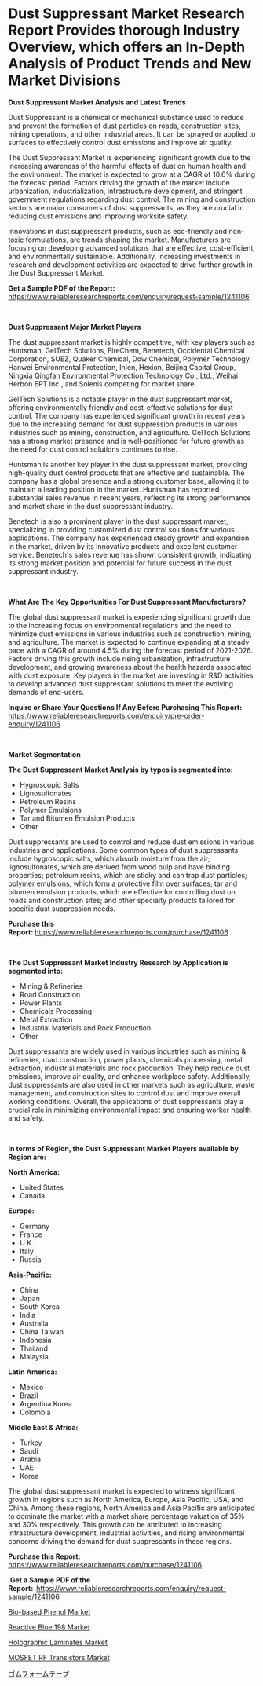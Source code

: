 <p><h1>Dust Suppressant Market Research Report Provides thorough Industry Overview, which offers an In-Depth Analysis of Product Trends and New Market Divisions</h1></p><p><strong>Dust Suppressant Market Analysis and Latest Trends</strong></p>
<p><p>Dust Suppressant is a chemical or mechanical substance used to reduce and prevent the formation of dust particles on roads, construction sites, mining operations, and other industrial areas. It can be sprayed or applied to surfaces to effectively control dust emissions and improve air quality.</p><p>The Dust Suppressant Market is experiencing significant growth due to the increasing awareness of the harmful effects of dust on human health and the environment. The market is expected to grow at a CAGR of 10.6% during the forecast period. Factors driving the growth of the market include urbanization, industrialization, infrastructure development, and stringent government regulations regarding dust control. The mining and construction sectors are major consumers of dust suppressants, as they are crucial in reducing dust emissions and improving worksite safety.</p><p>Innovations in dust suppressant products, such as eco-friendly and non-toxic formulations, are trends shaping the market. Manufacturers are focusing on developing advanced solutions that are effective, cost-efficient, and environmentally sustainable. Additionally, increasing investments in research and development activities are expected to drive further growth in the Dust Suppressant Market.</p></p>
<p><strong>Get a Sample PDF of the Report:&nbsp;</strong> <a href="https://www.reliableresearchreports.com/enquiry/request-sample/1241106">https://www.reliableresearchreports.com/enquiry/request-sample/1241106</a></p>
<p>&nbsp;</p>
<p><strong>Dust Suppressant Major Market Players</strong></p>
<p><p>The dust suppressant market is highly competitive, with key players such as Huntsman, GelTech Solutions, FireChem, Benetech, Occidental Chemical Corporation, SUEZ, Quaker Chemical, Dow Chemical, Polymer Technology, Hanwei Environmental Protection, Inlen, Hexion, Beijing Capital Group, Ningxia Qingfan Environmental Protection Technology Co., Ltd., Weihai Herbon EPT Inc., and Solenis competing for market share.</p><p>GelTech Solutions is a notable player in the dust suppressant market, offering environmentally friendly and cost-effective solutions for dust control. The company has experienced significant growth in recent years due to the increasing demand for dust suppression products in various industries such as mining, construction, and agriculture. GelTech Solutions has a strong market presence and is well-positioned for future growth as the need for dust control solutions continues to rise.</p><p>Huntsman is another key player in the dust suppressant market, providing high-quality dust control products that are effective and sustainable. The company has a global presence and a strong customer base, allowing it to maintain a leading position in the market. Huntsman has reported substantial sales revenue in recent years, reflecting its strong performance and market share in the dust suppressant industry.</p><p>Benetech is also a prominent player in the dust suppressant market, specializing in providing customized dust control solutions for various applications. The company has experienced steady growth and expansion in the market, driven by its innovative products and excellent customer service. Benetech's sales revenue has shown consistent growth, indicating its strong market position and potential for future success in the dust suppressant industry.</p></p>
<p>&nbsp;</p>
<p><strong>What Are The Key Opportunities For Dust Suppressant Manufacturers?</strong></p>
<p><p>The global dust suppressant market is experiencing significant growth due to the increasing focus on environmental regulations and the need to minimize dust emissions in various industries such as construction, mining, and agriculture. The market is expected to continue expanding at a steady pace with a CAGR of around 4.5% during the forecast period of 2021-2026. Factors driving this growth include rising urbanization, infrastructure development, and growing awareness about the health hazards associated with dust exposure. Key players in the market are investing in R&D activities to develop advanced dust suppressant solutions to meet the evolving demands of end-users.</p></p>
<p><strong>Inquire or Share Your Questions If Any Before Purchasing This Report:</strong> <a href="https://www.reliableresearchreports.com/enquiry/pre-order-enquiry/1241106">https://www.reliableresearchreports.com/enquiry/pre-order-enquiry/1241106</a></p>
<p>&nbsp;</p>
<p><strong>Market Segmentation</strong></p>
<p><strong>The Dust Suppressant Market Analysis by types is segmented into:</strong></p>
<p><ul><li>Hygroscopic Salts</li><li>Lignosulfonates</li><li>Petroleum Resins</li><li>Polymer Emulsions</li><li>Tar and Bitumen Emulsion Products</li><li>Other</li></ul></p>
<p><p>Dust suppressants are used to control and reduce dust emissions in various industries and applications. Some common types of dust suppressants include hygroscopic salts, which absorb moisture from the air; lignosulfonates, which are derived from wood pulp and have binding properties; petroleum resins, which are sticky and can trap dust particles; polymer emulsions, which form a protective film over surfaces; tar and bitumen emulsion products, which are effective for controlling dust on roads and construction sites; and other specialty products tailored for specific dust suppression needs.</p></p>
<p><strong>Purchase this Report:&nbsp;</strong><a href="https://www.reliableresearchreports.com/purchase/1241106">https://www.reliableresearchreports.com/purchase/1241106</a></p>
<p>&nbsp;</p>
<p><strong>The Dust Suppressant Market Industry Research by Application is segmented into:</strong></p>
<p><ul><li>Mining & Refineries</li><li>Road Construction</li><li>Power Plants</li><li>Chemicals Processing</li><li>Metal Extraction</li><li>Industrial Materials and Rock Production</li><li>Other</li></ul></p>
<p><p>Dust suppressants are widely used in various industries such as mining & refineries, road construction, power plants, chemicals processing, metal extraction, industrial materials and rock production. They help reduce dust emissions, improve air quality, and enhance workplace safety. Additionally, dust suppressants are also used in other markets such as agriculture, waste management, and construction sites to control dust and improve overall working conditions. Overall, the applications of dust suppressants play a crucial role in minimizing environmental impact and ensuring worker health and safety.</p></p>
<p>&nbsp;</p>
<p><strong>In terms of Region, the Dust Suppressant Market Players available by Region are:</strong></p>
<p>
    <p> <strong> North America: </strong>
        <ul>
            <li>United States</li>
            <li>Canada</li>
        </ul>
        </p> 
    <p> <strong> Europe: </strong>
        <ul>
            <li>Germany</li>
            <li>France</li>
            <li>U.K.</li>
            <li>Italy</li>
            <li>Russia</li>
        </ul>
        </p> 
    <p> <strong> Asia-Pacific: </strong>
        <ul>
            <li>China</li>
            <li>Japan</li>
            <li>South Korea</li>
            <li>India</li>
            <li>Australia</li>
            <li>China Taiwan</li>
            <li>Indonesia</li>
            <li>Thailand</li>
            <li>Malaysia</li>
        </ul>
        </p> 
    <p> <strong> Latin America: </strong>
        <ul>
            <li>Mexico</li>
            <li>Brazil</li>
            <li>Argentina Korea</li>
            <li>Colombia</li>
        </ul>
        </p> 
    <p> <strong> Middle East & Africa: </strong>
        <ul>
            <li>Turkey</li>
            <li>Saudi</li>
            <li>Arabia</li>
            <li>UAE</li>
            <li>Korea</li>
        </ul>
    </p>
    </p>
<p><p>The global dust suppressant market is expected to witness significant growth in regions such as North America, Europe, Asia Pacific, USA, and China. Among these regions, North America and Asia Pacific are anticipated to dominate the market with a market share percentage valuation of 35% and 30% respectively. This growth can be attributed to increasing infrastructure development, industrial activities, and rising environmental concerns driving the demand for dust suppressants in these regions.</p></p>
<p><strong>Purchase this Report: </strong><a href="https://www.reliableresearchreports.com/purchase/1241106">https://www.reliableresearchreports.com/purchase/1241106</a></p>
<p>&nbsp;<strong>Get a Sample PDF of the Report:&nbsp;&nbsp;</strong><a href="https://www.reliableresearchreports.com/enquiry/request-sample/1241106">https://www.reliableresearchreports.com/enquiry/request-sample/1241106</a></p>
<p><strong></strong></p>
<p><p><a href="https://issuu.com/reportprime-2/docs/bio-based-phenol-market-size-2030.pptx">Bio-based Phenol Market</a></p><p><a href="https://github.com/joannagoyvaerts/Market-Research-Report-List-1/blob/main/reactive-blue-198-market.md">Reactive Blue 198 Market</a></p><p><a href="https://github.com/lubmix/Market-Research-Report-List-1/blob/main/holographic-laminates-market.md">Holographic Laminates Market</a></p><p><a href="https://issuu.com/reportprime-2/docs/mosfet-rf-transistors-market-size-2030.pptx">MOSFET RF Transistors Market</a></p><p><a href="https://github.com/lrlmopnhwd79300/Market-Research-Report-List-1/blob/main/6004019193559.md">ゴムフォームテープ</a></p></p>